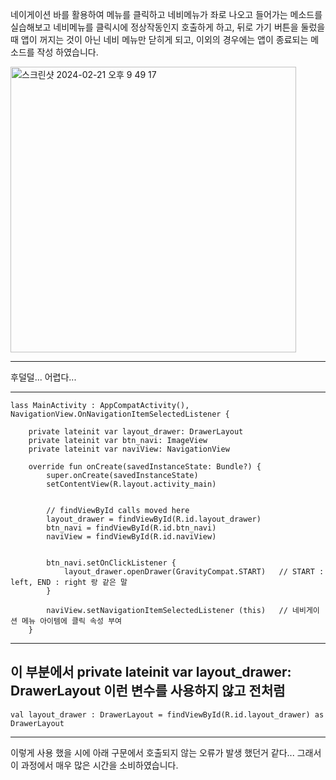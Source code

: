 네이게이션 바를 활용하여 메뉴를 클릭하고 네비메뉴가 좌로 나오고 들어가는 메소드를 실습해보고 네비메뉴를 클릭시에 정상작동인지 호출하게 하고,
뒤로 가기 버튼을 둘렀을때 앱이 꺼지는 것이 아닌 네비 메뉴만 닫히게 되고, 이외의 경우에는 앱이 종료되는 메소드를 작성 하였습니다.


<img width="457" alt="스크린샷 2024-02-21 오후 9 49 17" src="https://github.com/giyoungjang/kotlin-study/assets/126555597/faaaff29-13a2-4dac-ab41-4def2109807a">



--- 
후덜덜... 어렵다... 

---
    lass MainActivity : AppCompatActivity(), NavigationView.OnNavigationItemSelectedListener {
    
        private lateinit var layout_drawer: DrawerLayout
        private lateinit var btn_navi: ImageView
        private lateinit var naviView: NavigationView
    
        override fun onCreate(savedInstanceState: Bundle?) {
            super.onCreate(savedInstanceState)
            setContentView(R.layout.activity_main)
    
    
            // findViewById calls moved here
            layout_drawer = findViewById(R.id.layout_drawer)
            btn_navi = findViewById(R.id.btn_navi)
            naviView = findViewById(R.id.naviView)
    
    
            btn_navi.setOnClickListener {
                layout_drawer.openDrawer(GravityCompat.START)   // START : left, END : right 랑 같은 말
            }
    
            naviView.setNavigationItemSelectedListener (this)   // 네비게이션 메뉴 아이템에 클릭 속성 부여
        }
---

이 부분에서 private lateinit var layout_drawer: DrawerLayout 이런 변수를 사용하지 않고 전처럼
---
    val layout_drawer : DrawerLayout = findViewById(R.id.layout_drawer) as DrawerLayout
---

이렇게 사용 했을 시에 아래 구문에서 호출되지 않는 오류가 발생 했던거 같다... 그래서 이 과정에서 매우 많은 시간을 소비하였습니다.













